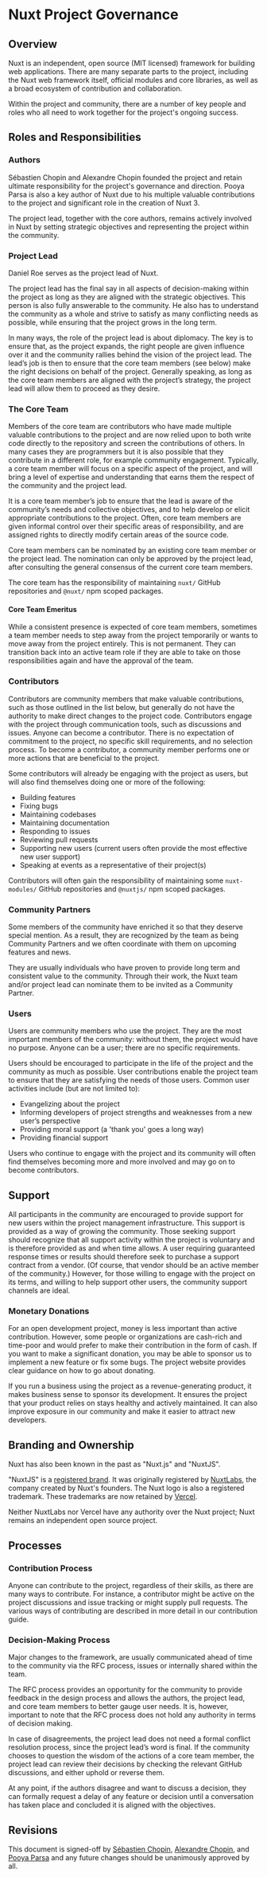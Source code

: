 # Nuxt Project Governance

## Overview

Nuxt is an independent, open source (MIT licensed) framework for building web applications. There are many separate parts to the project, including the Nuxt web framework itself, official modules and core libraries, as well as a broad ecosystem of contribution and collaboration.

Within the project and community, there are a number of key people and roles who all need to work together for the project's ongoing success.

## Roles and Responsibilities

### Authors

Sébastien Chopin and Alexandre Chopin founded the project and retain ultimate responsibility for the project's governance and direction. Pooya Parsa is also a key author of Nuxt due to his multiple valuable contributions to the project and significant role in the creation of Nuxt 3.

The project lead, together with the core authors, remains actively involved in Nuxt by setting strategic objectives and representing the project within the community.

### Project Lead

Daniel Roe serves as the project lead of Nuxt.

The project lead has the final say in all aspects of decision-making within the project as long as they are aligned with the strategic objectives. This person is also fully answerable to the community. He also has to understand the community as a whole and strive to satisfy as many conflicting needs as possible, while ensuring that the project grows in the long term.

In many ways, the role of the project lead is about diplomacy. The key is to ensure that, as the project expands, the right people are given influence over it and the community rallies behind the vision of the project lead. The lead’s job is then to ensure that the core team members (see below) make the right decisions on behalf of the project. Generally speaking, as long as the core team members are aligned with the project’s strategy, the project lead will allow them to proceed as they desire.

### The Core Team

Members of the core team are contributors who have made multiple valuable contributions to the project and are now relied upon to both write code directly to the repository and screen the contributions of others. In many cases they are programmers but it is also possible that they contribute in a different role, for example community engagement. Typically, a core team member will focus on a specific aspect of the project, and will bring a level of expertise and understanding that earns them the respect of the community and the project lead.

It is a core team member’s job to ensure that the lead is aware of the community’s needs and collective objectives, and to help develop or elicit appropriate contributions to the project. Often, core team members are given informal control over their specific areas of responsibility, and are assigned rights to directly modify certain areas of the source code.

Core team members can be nominated by an existing core team member or the project lead. The nomination can only be approved by the project lead, after consulting the general consensus of the current core team members.

The core team has the responsibility of maintaining `nuxt/` GitHub repositories and `@nuxt/` npm scoped packages.

#### Core Team Emeritus

While a consistent presence is expected of core team members, sometimes a team member needs to step away from the project temporarily or wants to move away from the project entirely. This is not permanent. They can transition back into an active team role if they are able to take on those responsibilities again and have the approval of the team.

### Contributors

Contributors are community members that make valuable contributions, such as those outlined in the list below, but generally do not have the authority to make direct changes to the project code. Contributors engage with the project through communication tools, such as discussions and issues. Anyone can become a contributor. There is no expectation of commitment to the project, no specific skill requirements, and no selection process. To become a contributor, a community member performs one or more actions that are beneficial to the project.

Some contributors will already be engaging with the project as users, but will also find themselves doing one or more of the following:

- Building features
- Fixing bugs
- Maintaining codebases
- Maintaining documentation
- Responding to issues
- Reviewing pull requests
- Supporting new users (current users often provide the most effective new user support)
- Speaking at events as a representative of their project(s)

Contributors will often gain the responsibility of maintaining some `nuxt-modules/` GitHub repositories and `@nuxtjs/` npm scoped packages.

### Community Partners

Some members of the community have enriched it so that they deserve special mention. As a result, they are recognized by the team as being Community Partners and we often coordinate with them on upcoming features and news.

They are usually individuals who have proven to provide long term and consistent value to the community. Through their work, the Nuxt team and/or project lead can nominate them to be invited as a Community Partner.

### Users

Users are community members who use the project. They are the most important members of the community: without them, the project would have no purpose. Anyone can be a user; there are no specific requirements.

Users should be encouraged to participate in the life of the project and the community as much as possible. User contributions enable the project team to ensure that they are satisfying the needs of those users. Common user activities include (but are not limited to):

- Evangelizing about the project
- Informing developers of project strengths and weaknesses from a new user’s perspective
- Providing moral support (a 'thank you' goes a long way)
- Providing financial support

Users who continue to engage with the project and its community will often find themselves becoming more and more involved and may go on to become contributors.

## Support

All participants in the community are encouraged to provide support for new users within the project management infrastructure. This support is provided as a way of growing the community. Those seeking support should recognize that all support activity within the project is voluntary and is therefore provided as and when time allows. A user requiring guaranteed response times or results should therefore seek to purchase a support contract from a vendor. (Of course, that vendor should be an active member of the community.) However, for those willing to engage with the project on its terms, and willing to help support other users, the community support channels are ideal.

### Monetary Donations

For an open development project, money is less important than active contribution. However, some people or organizations are cash-rich and time-poor and would prefer to make their contribution in the form of cash. If you want to make a significant donation, you may be able to sponsor us to implement a new feature or fix some bugs. The project website provides clear guidance on how to go about donating.

If you run a business using the project as a revenue-generating product, it makes business sense to sponsor its development. It ensures the project that your product relies on stays healthy and actively maintained. It can also improve exposure in our community and make it easier to attract new developers.

## Branding and Ownership

Nuxt has also been known in the past as "Nuxt.js" and "NuxtJS".

"NuxtJS" is a [registered brand](https://relationshipscience.com/organization/nuxtjs-288590683). It was originally registered by [NuxtLabs](https://nuxtlabs.com), the company created by Nuxt's founders. The Nuxt logo is also a registered trademark. These trademarks are now retained by [Vercel](https://vercel.com/).

Neither NuxtLabs nor Vercel have any authority over the Nuxt project; Nuxt remains an independent open source project.

## Processes

### Contribution Process

Anyone can contribute to the project, regardless of their skills, as there are many ways to contribute. For instance, a contributor might be active on the project discussions and issue tracking or might supply pull requests. The various ways of contributing are described in more detail in our contribution guide.

### Decision-Making Process

Major changes to the framework, are usually communicated ahead of time to the community via the RFC process, issues or internally shared within the team.

The RFC process provides an opportunity for the community to provide feedback in the design process and allows the authors, the project lead, and core team members to better gauge user needs. It is, however, important to note that the RFC process does not hold any authority in terms of decision making.

In case of disagreements, the project lead does not need a formal conflict resolution process, since the project lead’s word is final. If the community chooses to question the wisdom of the actions of a core team member, the project lead can review their decisions by checking the relevant GitHub discussions, and either uphold or reverse them.

At any point, if the authors disagree and want to discuss a decision, they can formally request a delay of any feature or decision until a conversation has taken place and concluded it is aligned with the objectives.

## Revisions

This document is signed-off by [Sébastien Chopin](https://github.com/Atinux), [Alexandre Chopin](https://github.com/alexchopin), and [Pooya Parsa](https://github.com/pi0) and any future changes should be unanimously approved by all.
